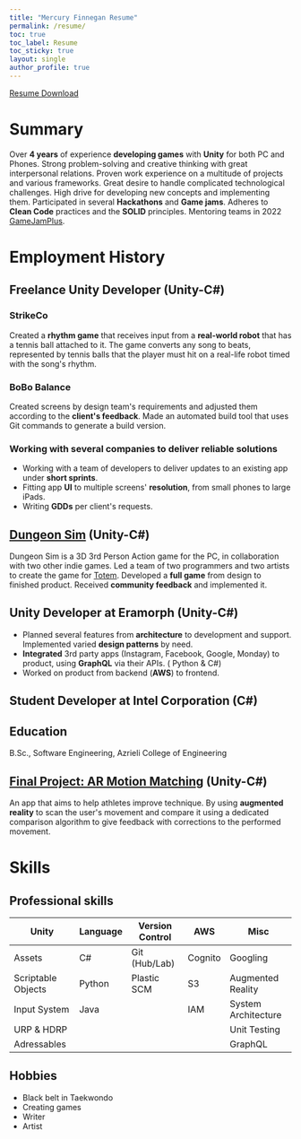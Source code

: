```yaml
---
title: "Mercury Finnegan Resume"
permalink: /resume/
toc: true
toc_label: Resume
toc_sticky: true
layout: single
author_profile: true
---
```


[Resume Download][Resume]

# Summary

Over **4 years** of experience **developing games** with **Unity** for both PC and Phones.
Strong problem-solving and creative thinking with great interpersonal relations.
Proven work experience on a multitude of projects and various frameworks.
Great desire to handle complicated technological challenges. High drive for developing new concepts and implementing
them.
Participated in several **Hackathons** and **Game jams**. Adheres to **Clean Code** practices and the **SOLID**
principles.
Mentoring teams in 2022 [GameJamPlus][JamPlus].

# Employment History

## Freelance Unity Developer (Unity-C#)

### StrikeCo

Created a **rhythm game** that receives input from a **real-world robot** that has a tennis ball attached to it.
The game converts any song to beats, represented by
tennis balls that the player must hit on a real-life robot timed with the song's rhythm.

### BoBo Balance

Created screens by design team's requirements and adjusted them according to the **client's feedback**. Made an
automated
build tool that uses Git commands to generate a build version.

### Working with several companies to deliver reliable solutions

* Working with a team of developers to deliver updates to an existing app under **short sprints**.
* Fitting app **UI** to multiple screens' **resolution**, from small phones to large iPads.
* Writing **GDDs** per client's requests.

## [Dungeon Sim][Dungeon] (Unity-C#)

Dungeon Sim is a 3D 3rd Person Action game for the PC, in collaboration
with two other indie games.
Led a team of two programmers and two artists to create the game for [Totem][Totem].
Developed a **full game** from design to finished product. Received **community feedback** and implemented it.

## Unity Developer at Eramorph (Unity-C#)

* Planned several features from **architecture** to development and support. Implemented varied **design patterns** by
  need.
* **Integrated** 3rd party apps (Instagram, Facebook, Google, Monday) to product, using **GraphQL** via their APIs. (
  Python &
  C#)
* Worked on product from backend (**AWS**) to frontend.

## Student Developer at Intel Corporation (C#)

## Education

B.Sc., Software Engineering, Azrieli College of Engineering

## [Final Project: AR Motion Matching][ARmm] (Unity-C#)

An app that aims to help athletes improve technique.
By using **augmented reality** to scan the user's movement and compare it using a dedicated comparison algorithm to give
feedback with corrections to the
performed movement.

# Skills

## Professional skills

| Unity              | Language | Version Control | AWS     | Misc                |
|--------------------|----------|-----------------|---------|---------------------|
| Assets             | C#       | Git (Hub/Lab)   | Cognito | Googling            |
| Scriptable Objects | Python   | Plastic SCM     | S3      | Augmented Reality   |
| Input System       | Java     |                 | IAM     | System Architecture |
| URP & HDRP         |          |                 |         | Unit Testing        |
| Adressables        |          |                 |         | GraphQL             |

## Hobbies

* Black belt in Taekwondo
* Creating games
* Writer
* Artist

[Resume]:/assets/downloadable/MercuryFinneganResume.pdf
[ARmm]:https://www.youtube.com/watch?v=F8Pp49qUrH4&ab_channel=Leos-Clockworks
[Dungeon]:https://leos-clockworks.itch.io/dungeon-sim
[Totem]:https://totem.gdn/bin/view/Main/
[JamPlus]:https://gamejamplus.com/

